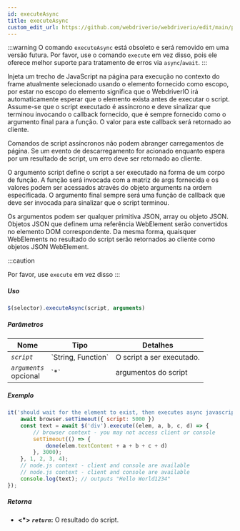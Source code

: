 ```yaml
---
id: executeAsync
title: executeAsync
custom_edit_url: https://github.com/webdriverio/webdriverio/edit/main/packages/webdriverio/src/commands/element/executeAsync.ts
---
```


:::warning
O comando `executeAsync` está obsoleto e será removido em uma versão futura.
Por favor, use o comando `execute` em vez disso, pois ele oferece melhor suporte para
tratamento de erros via `async`/`await`.
:::

Injeta um trecho de JavaScript na página para execução no contexto do frame atualmente selecionado
usando o elemento fornecido como escopo, por estar no escopo do elemento significa que o WebdriverIO irá
automaticamente esperar que o elemento exista antes de executar o script.
Assume-se que o script executado é assíncrono e deve sinalizar que terminou invocando
o callback fornecido, que é sempre fornecido como o argumento final para a função. O valor
para este callback será retornado ao cliente.

Comandos de script assíncronos não podem abranger carregamentos de página. Se um evento de descarregamento for acionado enquanto espera
por um resultado de script, um erro deve ser retornado ao cliente.

O argumento script define o script a ser executado na forma de um corpo de função. A função será
invocada com a matriz de args fornecida e os valores podem ser acessados ​​através do objeto arguments
na ordem especificada. O argumento final sempre será uma função de callback que deve ser invocada
para sinalizar que o script terminou.

Os argumentos podem ser qualquer primitiva JSON, array ou objeto JSON. Objetos JSON que definem uma referência WebElement
serão convertidos no elemento DOM correspondente. Da mesma forma, quaisquer WebElements no resultado
do script serão retornados ao cliente como objetos JSON WebElement.

:::caution

Por favor, use `execute` em vez disso
:::

##### Uso

```js
$(selector).executeAsync(script, arguments)
```

##### Parâmetros

<table>
  <thead>
    <tr>
      <th>Nome</th><th>Tipo</th><th>Detalhes</th>
    </tr>
  </thead>
  <tbody>
    <tr>
      <td><code><var>script</var></code></td>
      <td>`String, Function`</td>
      <td>O script a ser executado.</td>
    </tr>
    <tr>
      <td><code><var>arguments</var></code><br /><span className="label labelWarning">opcional</span></td>
      <td>`*`</td>
      <td>argumentos do script</td>
    </tr>
  </tbody>
</table>

##### Exemplo

```js title="executeAsync.js"
it('should wait for the element to exist, then executes async javascript on the page with the element as first argument', async () => {
    await browser.setTimeout({ script: 5000 })
    const text = await $('div').execute((elem, a, b, c, d) => {
        // browser context - you may not access client or console
        setTimeout(() => {
            done(elem.textContent + a + b + c + d)
        }, 3000);
    }, 1, 2, 3, 4);
    // node.js context - client and console are available
    // node.js context - client and console are available
    console.log(text); // outputs "Hello World1234"
});
```

##### Retorna

- **&lt;*&gt;**
            **<code><var>return</var></code>:**              O resultado do script.